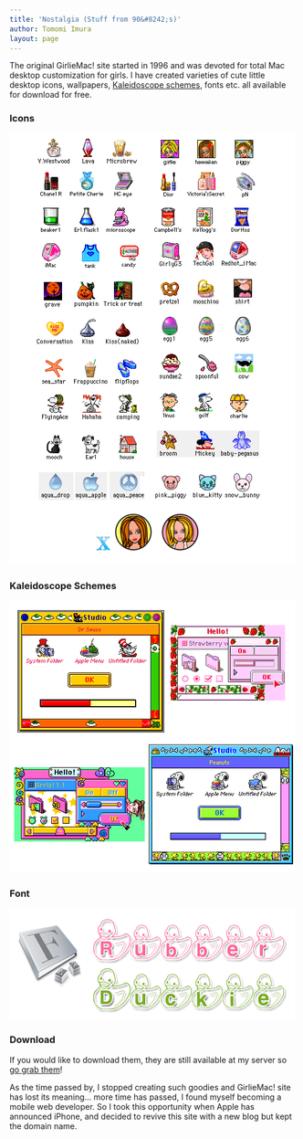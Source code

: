 ```yaml
---
title: 'Nostalgia (Stuff from 90&#8242;s)'
author: Tomomi Imura
layout: page
---
```

The original GirlieMac! site started in 1996 and was devoted for total Mac desktop customization for girls. 
I have created varieties of cute little desktop icons, wallpapers, <a href="http://www.kaleidoscope.net/schemes/" target="_blank">Kaleidoscope schemes</a>, fonts etc. all available for download for free.

### Icons

![icons][1]

### Kaleidoscope Schemes

![Kaleidoscope][2]

### Font

![font][3]

### Download

If you would like to download them, they are still available at my server so [go grab them][4]! 

  


As the time passed by, I stopped creating such goodies and GirlieMac! site has lost its meaning&#8230; more time has passed, I found myself becoming a mobile web developer. So I took this opportunity when Apple has announced iPhone, and decided to revive this site with a new blog but kept the domain name.

 [1]: /assets/images/wp-content/misc/nostalgia/icons.png
 [2]: /assets/images/wp-content/misc/nostalgia/kal.png
 [3]: /assets/images/wp-content/misc/nostalgia/font.png
 [4]: https://drive.google.com/folderview?id=0B15ysUTXHrpQdEY0ZWdCREV1eXM&usp=sharing